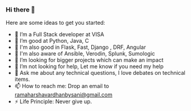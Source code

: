 ### Hi there 👋

<!--
**brhvardhan/brhvardhan** is a ✨ _special_ ✨ repository because its `README.md` (this file) appears on your GitHub profile.
-->
Here are some ideas to get you started:

- 🔭 I’m a Full Stack developer at VISA
- 🌱 I’m good at Python, Java, C
- 🔭 I'm also good in Flask, Fast, Django , DRF, Angular
- 🔭 I'm also aware of Ansible, Verodin, Splunk, Sumologic
- 👯 I’m looking for bigger projects which can make an impact
- 🤔 I’m not looking for help, Let me know if you need my help
- 💬 Ask me about any technical questions, I love debates on technical items.
- 📫 How to reach me: Drop an email to ramaharshavardhanbysani@gmail.com
- ⚡ Life Principle: Never give up.

